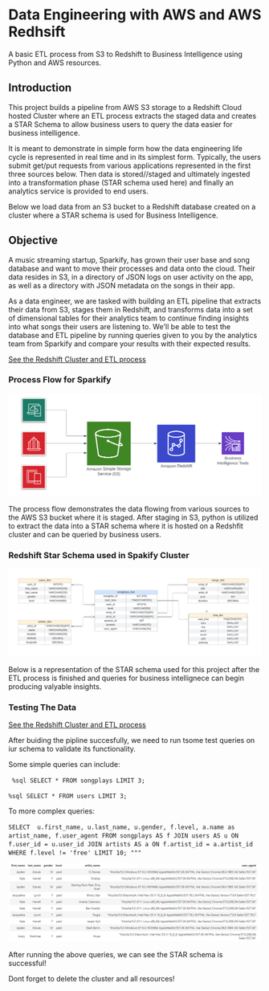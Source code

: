 # Data Engineering with AWS and AWS Redhsift
A basic ETL process from S3 to Redshift to Business Intelligence using Python and AWS resources.

## Introduction
This project builds a pipeline from AWS S3 storage to a Redshift Cloud hosted Cluster where an ETL process extracts the staged data and creates a STAR Schema to allow business users to query the data easier for business intelligence. 

It is meant to demonstrate in simple form how the data engineering life cycle is represented in real time and in its simplest form. Typically, the users submit get/put requests from various applications represented in the first three sources below. Then data is stored//staged and ultimately ingested into a transformation phase (STAR schema used here) and finally an analytics service is provided to end users.

Below we load data from an S3 bucket to a Redshift database created on a cluster where a STAR schema is used for Business Intelligence. 

## Objective
A music streaming startup, Sparkify, has grown their user base and song database and want to move their processes and data onto the cloud. Their data resides in S3, in a directory of JSON logs on user activity on the app, as well as a directory with JSON metadata on the songs in their app.

As a data engineer, we are tasked with building an ETL pipeline that extracts their data from S3, stages them in Redshift, and transforms data into a set of dimensional tables for their analytics team to continue finding insights into what songs their users are listening to. We'll be able to test the database and ETL pipeline by running queries given to you by the analytics team from Sparkify and compare your results with their expected results.

[See the Redshift Cluster and ETL process](https://github.com/jkenney0501/AWS-Data-Engineering-Project-/blob/main/create_cluster_to_ETL.ipynb)

### Process Flow for Sparkify
<img src="AWS Process Flow.png" />

The process flow demonstrates the data flowing from various sources to the AWS S3 bucket where it is staged. After staging in S3, python is utilized to extract the data into a STAR schema where it is hosted on a Redshfit cluster and can be queried by business users.

 

### Redshift Star Schema used in Spakify Cluster
<img src="ER.png" />

Below is a representation of the STAR schema used for this project after the ETL process is finished and queries for business intellignece can begin producing valyable insights.



### Testing The Data

[See the Redshift Cluster and ETL process](https://github.com/jkenney0501/AWS-Data-Engineering-Project-/blob/main/create_cluster_to_ETL.ipynb)

After buiding the pipline succesfully, we need to run tsome test queries on iur schema to validate its functionality.

Some simple queries can include:

` %sql SELECT * FROM songplays LIMIT 3;`

` %sql SELECT * FROM users LIMIT 3; `

To more complex queries:

` SELECT 
        u.first_name,
        u.last_name,
        u.gender,
        f.level,
        a.name as artist_name,
        f.user_agent
        FROM songplays AS f
        JOIN users AS u ON f.user_id = u.user_id
        JOIN artists AS a ON f.artist_id = a.artist_id
        WHERE f.level != 'free'
        LIMIT 10;
   """ ` 

<img src="sql_complex.PNG" />


After running the above queries, we can see the STAR schema is successful! 

Dont forget to delete the cluster and all resources!
